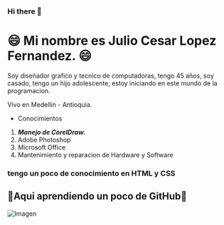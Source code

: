 ### Hi there 👋
# :smile: Mi nombre es Julio Cesar Lopez Fernandez. :smile:

Soy diseñador grafico y tecnico de computadoras, tengo 45 años, soy casado, tengo un hijo adolescente, estoy iniciando en este mundo de la programacion.

Vivo en Medellin - Antioquia.

- Conocimientos

1. ***Manejo de CorelDraw.***
2. Adobe Photoshop
3. Microsoft Office
4. Mantenimiento y reparacion de Hardware y Software

### tengo un poco de conocimiento en HTML y CSS

## :eyes:Aqui aprendiendo un poco de GitHub:eyes: 

![Imagen](https://recluit.com/WP-Blog/wp-content/uploads/2018/09/di%CC%81a-de-los-programadores-recluit-2018-640x320.jpg)
